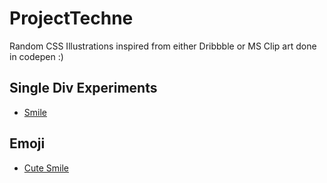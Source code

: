 # ProjectTechne
Random CSS Illustrations inspired from either Dribbble or MS Clip art done in codepen :)

## Single Div Experiments
  - [Smile](https://justyouraverageonion.github.io/ProjectTechne/01-single-div/01-smile.html)

## Emoji
  - [Cute Smile](https://justyouraverageonion.github.io/ProjectTechne/02-emoji/01-cute-smile.html)
